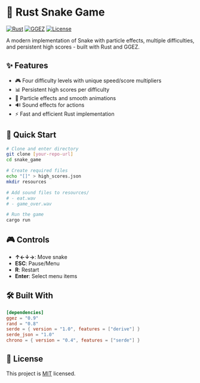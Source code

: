 # 🐍 Rust Snake Game

[![Rust](https://img.shields.io/badge/rust-2021_edition-orange.svg)](https://www.rust-lang.org)
[![GGEZ](https://img.shields.io/badge/GGEZ-0.9-blue.svg)](https://ggez.rs/)
[![License](https://img.shields.io/badge/license-MIT-green.svg)](https://opensource.org/licenses/MIT)

A modern implementation of Snake with particle effects, multiple difficulties, and persistent high scores - built with Rust and GGEZ.

## ✨ Features

- 🎮 Four difficulty levels with unique speed/score multipliers
- 📊 Persistent high scores per difficulty
- 🎯 Particle effects and smooth animations
- 🔊 Sound effects for actions
- ⚡ Fast and efficient Rust implementation

## 🚀 Quick Start

```bash
# Clone and enter directory
git clone [your-repo-url]
cd snake_game

# Create required files
echo "[]" > high_scores.json
mkdir resources

# Add sound files to resources/
# - eat.wav
# - game_over.wav

# Run the game
cargo run
```

## 🎮 Controls

- **↑←↓→**: Move snake
- **ESC**: Pause/Menu
- **R**: Restart
- **Enter**: Select menu items

## 🛠️ Built With

```toml
[dependencies]
ggez = "0.9"
rand = "0.8"
serde = { version = "1.0", features = ["derive"] }
serde_json = "1.0"
chrono = { version = "0.4", features = ["serde"] }
```

## 📝 License

This project is [MIT](LICENSE) licensed.